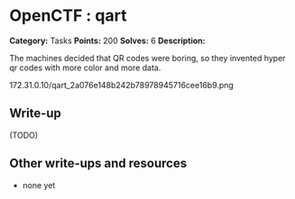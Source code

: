# OpenCTF : qart

**Category:** Tasks
**Points:** 200
**Solves:** 6
**Description:**

The machines decided that QR codes were boring, so they invented hyper qr codes with more color and more data.

172.31.0.10/qart_2a076e148b242b78978945716cee16b9.png

## Write-up

(TODO)

## Other write-ups and resources

* none yet
